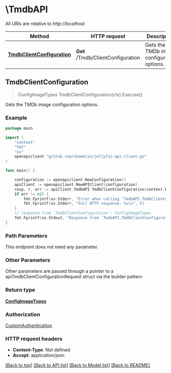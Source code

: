 # \TmdbAPI

All URIs are relative to *http://localhost*

Method | HTTP request | Description
------------- | ------------- | -------------
[**TmdbClientConfiguration**](TmdbAPI.md#TmdbClientConfiguration) | **Get** /Tmdb/ClientConfiguration | Gets the TMDb image configuration options.



## TmdbClientConfiguration

> ConfigImageTypes TmdbClientConfiguration(ctx).Execute()

Gets the TMDb image configuration options.

### Example

```go
package main

import (
	"context"
	"fmt"
	"os"
	openapiclient "github.com/shamelin/jellyfin-api-client-go"
)

func main() {

	configuration := openapiclient.NewConfiguration()
	apiClient := openapiclient.NewAPIClient(configuration)
	resp, r, err := apiClient.TmdbAPI.TmdbClientConfiguration(context.Background()).Execute()
	if err != nil {
		fmt.Fprintf(os.Stderr, "Error when calling `TmdbAPI.TmdbClientConfiguration``: %v\n", err)
		fmt.Fprintf(os.Stderr, "Full HTTP response: %v\n", r)
	}
	// response from `TmdbClientConfiguration`: ConfigImageTypes
	fmt.Fprintf(os.Stdout, "Response from `TmdbAPI.TmdbClientConfiguration`: %v\n", resp)
}
```

### Path Parameters

This endpoint does not need any parameter.

### Other Parameters

Other parameters are passed through a pointer to a apiTmdbClientConfigurationRequest struct via the builder pattern


### Return type

[**ConfigImageTypes**](ConfigImageTypes.md)

### Authorization

[CustomAuthentication](../README.md#CustomAuthentication)

### HTTP request headers

- **Content-Type**: Not defined
- **Accept**: application/json

[[Back to top]](#) [[Back to API list]](../README.md#documentation-for-api-endpoints)
[[Back to Model list]](../README.md#documentation-for-models)
[[Back to README]](../README.md)

